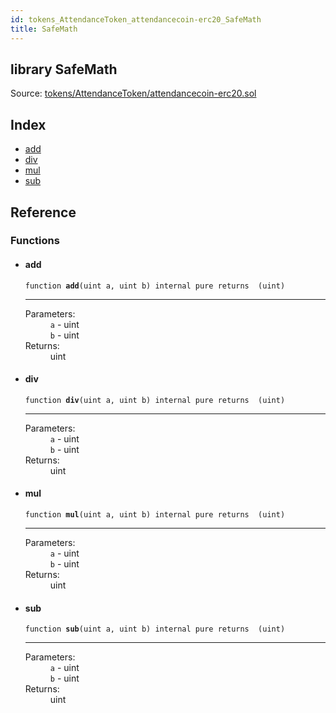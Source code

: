 ```yaml
---
id: tokens_AttendanceToken_attendancecoin-erc20_SafeMath
title: SafeMath
---
```


<div class="contract-doc"><div class="contract"><h2 class="contract-header"><span class="contract-kind">library</span> SafeMath</h2><div class="source">Source: <a href="https://github.com/FriendlyUser/solidity-smart-contracts//blob/v0.2.0/contracts/tokens/AttendanceToken/attendancecoin-erc20.sol" target="_blank">tokens/AttendanceToken/attendancecoin-erc20.sol</a></div></div><div class="index"><h2>Index</h2><ul><li><a href="tokens_AttendanceToken_attendancecoin-erc20_SafeMath.html#add">add</a></li><li><a href="tokens_AttendanceToken_attendancecoin-erc20_SafeMath.html#div">div</a></li><li><a href="tokens_AttendanceToken_attendancecoin-erc20_SafeMath.html#mul">mul</a></li><li><a href="tokens_AttendanceToken_attendancecoin-erc20_SafeMath.html#sub">sub</a></li></ul></div><div class="reference"><h2>Reference</h2><div class="functions"><h3>Functions</h3><ul><li><div class="item function"><span id="add" class="anchor-marker"></span><h4 class="name">add</h4><div class="body"><code class="signature">function <strong>add</strong><span>(uint a, uint b) </span><span>internal </span><span>pure </span><span>returns  (uint) </span></code><hr/><dl><dt><span class="label-parameters">Parameters:</span></dt><dd><div><code>a</code> - uint</div><div><code>b</code> - uint</div></dd><dt><span class="label-return">Returns:</span></dt><dd>uint</dd></dl></div></div></li><li><div class="item function"><span id="div" class="anchor-marker"></span><h4 class="name">div</h4><div class="body"><code class="signature">function <strong>div</strong><span>(uint a, uint b) </span><span>internal </span><span>pure </span><span>returns  (uint) </span></code><hr/><dl><dt><span class="label-parameters">Parameters:</span></dt><dd><div><code>a</code> - uint</div><div><code>b</code> - uint</div></dd><dt><span class="label-return">Returns:</span></dt><dd>uint</dd></dl></div></div></li><li><div class="item function"><span id="mul" class="anchor-marker"></span><h4 class="name">mul</h4><div class="body"><code class="signature">function <strong>mul</strong><span>(uint a, uint b) </span><span>internal </span><span>pure </span><span>returns  (uint) </span></code><hr/><dl><dt><span class="label-parameters">Parameters:</span></dt><dd><div><code>a</code> - uint</div><div><code>b</code> - uint</div></dd><dt><span class="label-return">Returns:</span></dt><dd>uint</dd></dl></div></div></li><li><div class="item function"><span id="sub" class="anchor-marker"></span><h4 class="name">sub</h4><div class="body"><code class="signature">function <strong>sub</strong><span>(uint a, uint b) </span><span>internal </span><span>pure </span><span>returns  (uint) </span></code><hr/><dl><dt><span class="label-parameters">Parameters:</span></dt><dd><div><code>a</code> - uint</div><div><code>b</code> - uint</div></dd><dt><span class="label-return">Returns:</span></dt><dd>uint</dd></dl></div></div></li></ul></div></div></div>

